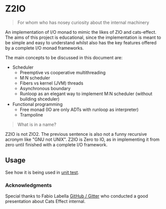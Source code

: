 # Z2IO

> For whom who has nosey curiosity about the internal machinery

An implementation of I/O monad to mimic the likes of ZIO and cats-effect. The aims of this project is educational, since the implementation is meant to be simple and easy to understand whilst also has the key features offered by a complete I/O monad frameworks.

The main concepts to be discussed in this document are:
- Scheduler
  - Preemptive vs cooperative multithreading
  - M:N scheduler
  - Fibers vs kernel (JVM) threads
  - Asynchronous boundary
  - Runloop as an elegant way to implement M:N scheduler (without building shceduler)
- Functional programming
  - Free monad (IO are only ADTs with runloop as interpreter)
  - Trampoline

> What is in a name?

Z2IO is not ZIO2. The previous sentence is also not a funny recursive acronym like "GNU not UNIX". Z2IO is Zero to IO, as in implementing it from zero until finished with a complete I/O framework.

## Usage
See how it is being used in [unit test](https://github.com/arinal/Z2IO/blob/master/src/test/scala/org/lamedh/z2io/core/Z2ioTest.scala]).


### Acknowledgments
Special thanks to Fabio Labella [GitHub / Gitter](https://github.com/systemfw) who conducted a good presentation about Cats Effect internal.
